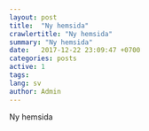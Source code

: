 ```yaml
---
layout: post
title:  "Ny hemsida" 
crawlertitle: "Ny hemsida"
summary: "Ny hemsida" 
date:   2017-12-22 23:09:47 +0700
categories: posts
active: 1
tags:  
lang: sv
author: Admin
---
```

Ny hemsida